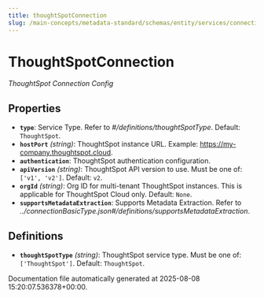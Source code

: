 ```yaml
---
title: thoughtSpotConnection
slug: /main-concepts/metadata-standard/schemas/entity/services/connections/dashboard/thoughtspotconnection
---
```


# ThoughtSpotConnection

*ThoughtSpot Connection Config*

## Properties

- **`type`**: Service Type. Refer to *#/definitions/thoughtSpotType*. Default: `ThoughtSpot`.
- **`hostPort`** *(string)*: ThoughtSpot instance URL. Example: https://my-company.thoughtspot.cloud.
- **`authentication`**: ThoughtSpot authentication configuration.
- **`apiVersion`** *(string)*: ThoughtSpot API version to use. Must be one of: `['v1', 'v2']`. Default: `v2`.
- **`orgId`** *(string)*: Org ID for multi-tenant ThoughtSpot instances. This is applicable for ThoughtSpot Cloud only. Default: `None`.
- **`supportsMetadataExtraction`**: Supports Metadata Extraction. Refer to *../connectionBasicType.json#/definitions/supportsMetadataExtraction*.
## Definitions

- **`thoughtSpotType`** *(string)*: ThoughtSpot service type. Must be one of: `['ThoughtSpot']`. Default: `ThoughtSpot`.


Documentation file automatically generated at 2025-08-08 15:20:07.536378+00:00.
